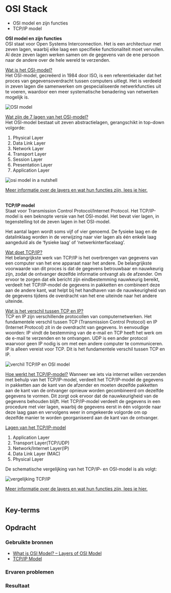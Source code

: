 # OSI Stack
- OSI model en zijn functies
- TCP/IP model

**OSI model en zijn functies**  
OSI staat voor Open Systems Interconnection. Het is een architectuur met zeven lagen, waarbij elke laag een specifieke functionaliteit moet vervullen. Al deze zeven lagen werken samen om de gegevens van de ene persoon naar de andere over de hele wereld te verzenden.

<ins>Wat is het OSI-model?</ins>  
Het OSI-model, gecreëerd in 1984 door ISO, is een referentiekader dat het proces van gegevensoverdracht tussen computers uitlegt. Het is verdeeld in zeven lagen die samenwerken om gespecialiseerde netwerkfuncties uit te voeren, waardoor een meer systematische benadering van netwerken mogelijk is.

![OSI model](/02_Networking/images/01_osi-stack1-1.png)<br>

<u>Wat zijn de 7 lagen van het OSI-model?</u>  
Het OSI-model bestaat uit zeven abstractielagen, gerangschikt in top-down volgorde:
1. Physical Layer
2. Data Link Layer
3. Network Layer
4. Transport Layer
5. Session Layer
6. Presentation Layer
7. Application Layer

![osi model in a nutshell](/02_Networking/images/01_osi-stack1-2.png)<br>

<u>Meer informatie over de layers en wat hun functies zijn, lees je [hier](https://www.geeksforgeeks.org/open-systems-interconnection-model-osi/).</u><br><br>

**TCP/IP model**  
Staat voor Transmission Control Protocol/Internet Protocol. Het TCP/IP-model is een beknopte versie van het OSI-model. Het bevat vier lagen, in tegenstelling tot de zeven lagen in het OSI-model.

Het aantal lagen wordt soms vijf of vier genoemd. De fysieke laag en de datalinklaag worden in de verwijzing naar vier lagen als één enkele laag aangeduid als de ‘fysieke laag’ of ‘netwerkinterfacelaag’. 

<u>Wat doet TCP/IP?</u>  
Het belangrijkste werk van TCP/IP is het overbrengen van gegevens van een computer van het ene apparaat naar het andere. De belangrijkste voorwaarde van dit proces is dat de gegevens betrouwbaar en nauwkeurig zijn, zodat de ontvanger dezelfde informatie ontvangt als de afzender. Om ervoor te zorgen dat elk bericht zijn eindbestemming nauwkeurig bereikt, verdeelt het TCP/IP-model de gegevens in pakketten en combineert deze aan de andere kant, wat helpt bij het handhaven van de nauwkeurigheid van de gegevens tijdens de overdracht van het ene uiteinde naar het andere uiteinde.

<u>Wat is het verschil tussen TCP en IP?</u>  
TCP en IP zijn verschillende protocollen van computernetwerken. Het fundamentele verschil tussen TCP (Transmission Control Protocol) en IP (Internet Protocol) zit in de overdracht van gegevens. In eenvoudige woorden: IP vindt de bestemming van de e-mail en TCP heeft het werk om de e-mail te verzenden en te ontvangen. UDP is een ander protocol waarvoor geen IP nodig is om met een andere computer te communiceren. IP is alleen vereist voor TCP. Dit is het fundamentele verschil tussen TCP en IP.  

![verchil TCP/IP en OSI model](/02_Networking/images/01_osi-stack2-1.png)<br>

<u>Hoe werkt het TCP/IP-model?</u> 
Wanneer we iets via internet willen verzenden met behulp van het TCP/IP-model, verdeelt het TCP/IP-model de gegevens in pakketten aan de kant van de afzender en moeten dezelfde pakketten aan de kant van de ontvanger opnieuw worden gecombineerd om dezelfde gegevens te vormen. Dit zorgt ook ervoor dat de nauwkeurigheid van de gegevens behouden blijft. Het TCP/IP-model verdeelt de gegevens in een procedure met vier lagen, waarbij de gegevens eerst in één volgorde naar deze laag gaan en vervolgens weer in omgekeerde volgorde om op dezelfde manier te worden georganiseerd aan de kant van de ontvanger.

<u>Lagen van het TCP/IP-model</u>  
1. Application Layer
2. Transport Layer(TCP/UDP)
3. Network/Internet Layer(IP)
4. Data Link Layer (MAC)
5. Physical Layer

De schematische vergelijking van het TCP/IP- en OSI-model is als volgt:  

![vergelijking TCP/IP](/02_Networking/images/01_osi-stack2-2.png)<br>

<u>Meer informatie over de layers en wat hun functies zijn, lees je [hier](https://www.geeksforgeeks.org/tcp-ip-model/).</u><br><br>

## Key-terms


## Opdracht
### Gebruikte bronnen
- [What is OSI Model? – Layers of OSI Model](https://www.geeksforgeeks.org/open-systems-interconnection-model-osi/)
- [TCP/IP Model](https://www.geeksforgeeks.org/tcp-ip-model/)

### Ervaren problemen


### Resultaat

